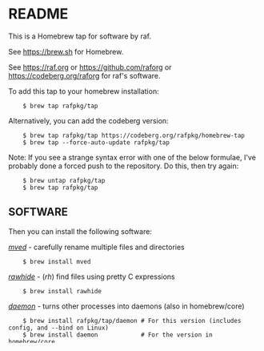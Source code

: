 # README

This is a Homebrew tap for software by raf.

See <https://brew.sh> for Homebrew.

See <https://raf.org> or <https://github.com/raforg> or
<https://codeberg.org/raforg> for raf's software.

To add this tap to your homebrew installation:

        $ brew tap rafpkg/tap

Alternatively, you can add the codeberg version:

        $ brew tap rafpkg/tap https://codeberg.org/rafpkg/homebrew-tap
        $ brew tap --force-auto-update rafpkg/tap

Note: If you see a strange syntax error with one of the below formulae,
I've probably done a forced push to the repository. Do this, then try again:

        $ brew untap rafpkg/tap
        $ brew tap rafpkg/tap

## SOFTWARE

Then you can install the following software:

[*mved*](https://raf.org/mved/) - carefully rename multiple files and directories

        $ brew install mved

[*rawhide*](https://raf.org/rawhide/) - (*rh*) find files using pretty C expressions

        $ brew install rawhide

[*daemon*](https://libslack.org/daemon/) - turns other processes into daemons (also in homebrew/core)

        $ brew install rafpkg/tap/daemon # For this version (includes config, and --bind on Linux)
        $ brew install daemon            # For the version in homebrew/core

[*libslack*](https://libslack.org/) - A *UNIX/C* library of general utilities for programmers with Slack

        $ brew install libslack

[*sshdo*](https://raf.org/sshdo/) - controls which commands may be executed via incoming ssh

        $ brew install sshdo

[*danectl*](http://raf.org/danectl/) - DNSSEC DANE implementation manager

        $ brew install danectl

[*noexcuses*](https://raf.org/noexcuses/) - runs important cronjobs until they succeed

        $ brew install noexcuses

[*textmail*](https://raf.org/textmail/) - Mail filter to replace MS Word/HTML attachments with plain text

        $ brew install textmail

[*launchmail*](https://raf.org/launchmail/) - an SMTP client with a *sendmail*-compatible wrapper

        $ brew install launchmail

[*broadband-usage*](https://raf.org/broadband-usage/) - Home broadband usage meter for SNMP-enabled modem/routers

        $ brew install broadband-usage

